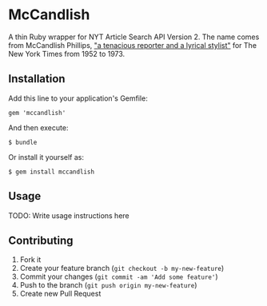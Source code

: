 # McCandlish

A thin Ruby wrapper for NYT Article Search API Version 2. The name comes from McCandlish Phillips, ["a tenacious reporter and a lyrical stylist"](http://www.nytimes.com/2013/04/10/business/media/mccandlish-phillips-times-reporter-dies-at-85.html?pagewanted=all) for The New York Times from 1952 to 1973.

## Installation

Add this line to your application's Gemfile:

    gem 'mccandlish'

And then execute:

    $ bundle

Or install it yourself as:

    $ gem install mccandlish

## Usage

TODO: Write usage instructions here

## Contributing

1. Fork it
2. Create your feature branch (`git checkout -b my-new-feature`)
3. Commit your changes (`git commit -am 'Add some feature'`)
4. Push to the branch (`git push origin my-new-feature`)
5. Create new Pull Request
